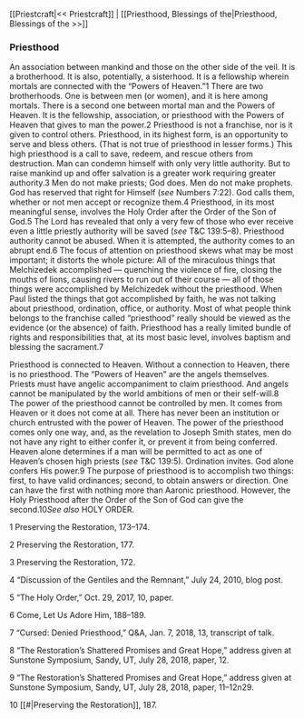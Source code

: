 [[Priestcraft|<< Priestcraft]]  |  [[Priesthood, Blessings of the|Priesthood, Blessings of the >>]]

### Priesthood
An association between mankind and those on the other side of the veil. It is a brotherhood. It is also, potentially, a sisterhood. It is a fellowship wherein mortals are connected with the “Powers of Heaven.”1 There are two brotherhoods. One is between men (or women), and it is here among mortals. There is a second one between mortal man and the Powers of Heaven. It is the fellowship, association, or priesthood with the Powers of Heaven that gives to man the power.2 Priesthood is not a franchise, nor is it given to control others. Priesthood, in its highest form, is an opportunity to serve and bless others. (That is not true of priesthood in lesser forms.) This high priesthood is a call to save, redeem, and rescue others from destruction. Man can condemn himself with only very little authority. But to raise mankind up and offer salvation is a greater work requiring greater authority.3 Men do not make priests; God does. Men do not make prophets. God has reserved that right for Himself (*see* Numbers 7:22). God calls them, whether or not men accept or recognize them.4 Priesthood, in its most meaningful sense, involves the Holy Order after the Order of the Son of God.5 The Lord has revealed that only a very few of those who ever receive even a little priestly authority will be saved (*see* T&C 139:5–8). Priesthood authority cannot be abused. When it is attempted, the authority comes to an abrupt end.6 The focus of attention on priesthood skews what may be most important; it distorts the whole picture: All of the miraculous things that Melchizedek accomplished — quenching the violence of fire, closing the mouths of lions, causing rivers to run out of their course — all of those things were accomplished by Melchizedek without the priesthood. When Paul listed the things that got accomplished by faith, he was not talking about priesthood, ordination, office, or authority. Most of what people think belongs to the franchise called “priesthood” really should be viewed as the evidence (or the absence) of faith. Priesthood has a really limited bundle of rights and responsibilities that, at its most basic level, involves baptism and blessing the sacrament.7

Priesthood is connected to Heaven. Without a connection to Heaven, there is no priesthood. The “Powers of Heaven” are the angels themselves. Priests must have angelic accompaniment to claim priesthood. And angels cannot be manipulated by the world ambitions of men or their self-will.8 The power of the priesthood cannot be controlled by men. It comes from Heaven or it does not come at all. There has never been an institution or church entrusted with the power of Heaven. The power of the priesthood comes only one way, and, as the revelation to Joseph Smith states, men do not have any right to either confer it, or prevent it from being conferred. Heaven alone determines if a man will be permitted to act as one of Heaven’s chosen high priests (*see* T&C 139:5). Ordination invites. God alone confers His power.9 The purpose of priesthood is to accomplish two things: first, to have valid ordinances; second, to obtain answers or direction. One can have the first with nothing more than Aaronic priesthood. However, the Holy Priesthood after the Order of the Son of God can give the second.10*See also* HOLY ORDER.



1 Preserving the Restoration, 173–174.


2 Preserving the Restoration, 177.


3 Preserving the Restoration, 172.


4 “Discussion of the Gentiles and the Remnant,” July 24, 2010, blog post.


5 “The Holy Order,” Oct. 29, 2017, 10, paper.


6 Come, Let Us Adore Him, 188–189.


7 “Cursed: Denied Priesthood,” Q&A, Jan. 7, 2018, 13, transcript of talk.


8 “The Restoration’s Shattered Promises and Great Hope,” address given at Sunstone Symposium, Sandy, UT, July 28, 2018, paper, 12.


9 “The Restoration’s Shattered Promises and Great Hope,” address given at Sunstone Symposium, Sandy, UT, July 28, 2018, paper, 11–12n29.


10
[[#|Preserving the Restoration]], 187.